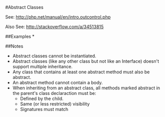 #Abstract Classes

See: http://php.net/manual/en/intro.outcontrol.php

Also See: http://stackoverflow.com/a/34513815

##Examples
* 

##Notes
* Abstract classes cannot be instantiated. 
* Abstract classes (like any other class but not like an Interface) doesn't support multiple inheritance.
* Any class that contains at least one abstract method must also be abstract.
* An abstract method cannot contain a body.
* When inheriting from an abstract class, all methods marked abstract in the parent's class declaraction must be:
    * Defined by the child.
    * Same (or less restricted) visibility
    * Signatures must match
